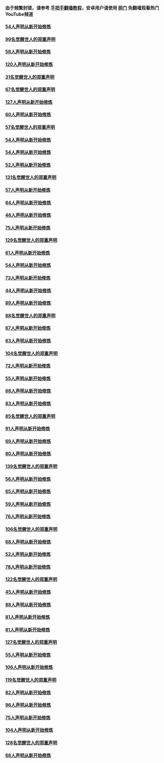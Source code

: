 #### 由于频繁封锁，请参考 [手把手翻墙教程](https://github.com/gfw-breaker/guides/wiki/)，安卓用户请使用 [网门](https://github.com/gfw-breaker/nogfw/blob/master/dl.md?t=02140700) 免翻墙观看热门YouTube频道 

#### [54人声明从新开始修炼](../pages/91/420529.md?t=02140700) 

#### [99名觉醒世人的郑重声明](../pages/91/420528.md?t=02140700) 

#### [58人声明从新开始修炼](../pages/91/420198.md?t=02140700) 

#### [120人声明从新开始修炼](../pages/91/420141.md?t=02140700) 

#### [31名觉醒世人的郑重声明](../pages/91/420197.md?t=02140700) 

#### [67名觉醒世人的郑重声明](../pages/91/420140.md?t=02140700) 

#### [127人声明从新开始修炼](../pages/91/420082.md?t=02140700) 

#### [60人声明从新开始修炼](../pages/91/420081.md?t=02140700) 

#### [57名觉醒世人的郑重声明](../pages/91/420080.md?t=02140700) 

#### [54人声明从新开始修炼](../pages/91/419533.md?t=02140700) 

#### [54人声明从新开始修炼](../pages/91/419532.md?t=02140700) 

#### [52人声明从新开始修炼](../pages/91/419531.md?t=02140700) 

#### [131名觉醒世人的郑重声明](../pages/91/419530.md?t=02140700) 

#### [57人声明从新开始修炼](../pages/91/419430.md?t=02140700) 

#### [64人声明从新开始修炼](../pages/91/419429.md?t=02140700) 

#### [46人声明从新开始修炼](../pages/91/419428.md?t=02140700) 

#### [75人声明从新开始修炼](../pages/91/419427.md?t=02140700) 

#### [129名觉醒世人的郑重声明](../pages/91/419426.md?t=02140700) 

#### [61人声明从新开始修炼](../pages/91/419198.md?t=02140700) 

#### [54人声明从新开始修炼](../pages/91/419197.md?t=02140700) 

#### [73人声明从新开始修炼](../pages/91/419196.md?t=02140700) 

#### [44人声明从新开始修炼](../pages/91/419075.md?t=02140700) 

#### [89人声明从新开始修炼](../pages/91/419074.md?t=02140700) 

#### [88名觉醒世人的郑重声明](../pages/91/419195.md?t=02140700) 

#### [67人声明从新开始修炼](../pages/91/419073.md?t=02140700) 

#### [63人声明从新开始修炼](../pages/91/419072.md?t=02140700) 

#### [104名觉醒世人的郑重声明](../pages/91/419071.md?t=02140700) 

#### [72人声明从新开始修炼](../pages/91/418902.md?t=02140700) 

#### [55人声明从新开始修炼](../pages/91/418901.md?t=02140700) 

#### [68人声明从新开始修炼](../pages/91/418900.md?t=02140700) 

#### [83人声明从新开始修炼](../pages/91/418757.md?t=02140700) 

#### [85名觉醒世人的郑重声明](../pages/91/418899.md?t=02140700) 

#### [91人声明从新开始修炼](../pages/91/418756.md?t=02140700) 

#### [69人声明从新开始修炼](../pages/91/418755.md?t=02140700) 

#### [80人声明从新开始修炼](../pages/91/418754.md?t=02140700) 

#### [139名觉醒世人的郑重声明](../pages/91/418753.md?t=02140700) 

#### [56人声明从新开始修炼](../pages/91/418594.md?t=02140700) 

#### [65人声明从新开始修炼](../pages/91/418593.md?t=02140700) 

#### [59人声明从新开始修炼](../pages/91/418592.md?t=02140700) 

#### [76人声明从新开始修炼](../pages/91/418431.md?t=02140700) 

#### [106名觉醒世人的郑重声明](../pages/91/418591.md?t=02140700) 

#### [68人声明从新开始修炼](../pages/91/418430.md?t=02140700) 

#### [52人声明从新开始修炼](../pages/91/418429.md?t=02140700) 

#### [78人声明从新开始修炼](../pages/91/418428.md?t=02140700) 

#### [122名觉醒世人的郑重声明](../pages/91/418427.md?t=02140700) 

#### [45人声明从新开始修炼](../pages/91/418248.md?t=02140700) 

#### [88人声明从新开始修炼](../pages/91/418247.md?t=02140700) 

#### [81人声明从新开始修炼](../pages/91/418246.md?t=02140700) 

#### [81人声明从新开始修炼](../pages/91/418139.md?t=02140700) 

#### [127名觉醒世人的郑重声明](../pages/91/418245.md?t=02140700) 

#### [55人声明从新开始修炼](../pages/91/418138.md?t=02140700) 

#### [106人声明从新开始修炼](../pages/91/418137.md?t=02140700) 

#### [119名觉醒世人的郑重声明](../pages/91/418135.md?t=02140700) 

#### [82人声明从新开始修炼](../pages/91/418136.md?t=02140700) 

#### [96人声明从新开始修炼](../pages/91/417831.md?t=02140700) 

#### [75人声明从新开始修炼](../pages/91/417830.md?t=02140700) 

#### [104人声明从新开始修炼](../pages/91/417829.md?t=02140700) 

#### [128名觉醒世人的郑重声明](../pages/91/417828.md?t=02140700) 

#### [68人声明从新开始修炼](../pages/91/417173.md?t=02140700) 

